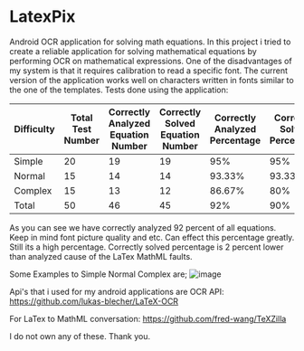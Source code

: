 # LatexPix
Android OCR application for solving math equations.
In this project i tried to create a reliable application for solving mathematical equations by performing OCR on mathematical expressions. One of the disadvantages of my system is that it requires calibration to read a specific font. The current version of the application works well on characters written in fonts similar to the one of the templates. 
Tests done using the application:
	
| Difficulty | Total Test Number | Correctly Analyzed Equation Number | Correctly Solved Equation Number | Correctly Analyzed Percentage | Correctly Solved Percentage |
|------------|------------------|-----------------------------------|---------------------------------|------------------------------|----------------------------|
| Simple     | 20               | 19                                | 19                              | 95%                          | 95%                        |
| Normal     | 15               | 14                                | 14                              | 93.33%                       | 93.33%                     |
| Complex    | 15               | 13                                | 12                              | 86.67%                       | 80%                        |
| Total      | 50               | 46                                | 45                              | 92%                          | 90%                        |


As you can see we have correctly analyzed 92 percent of all equations. Keep in mind font picture quality and etc. Can effect this percentage greatly. Still its a high percentage. Correctly solved percentage is 2 percent lower than analyzed cause of the LaTex MathML faults. 


Some Examples to Simple Normal Complex are;
![image](https://github.com/cepnisabann/LatexPix/assets/34573420/d31fe671-8d1f-468d-b18c-315d71d33370)

Api's that i used for my android applications are
OCR API: https://github.com/lukas-blecher/LaTeX-OCR

For LaTex to MathML conversation: https://github.com/fred-wang/TeXZilla

I do not own any of these. Thank you.

